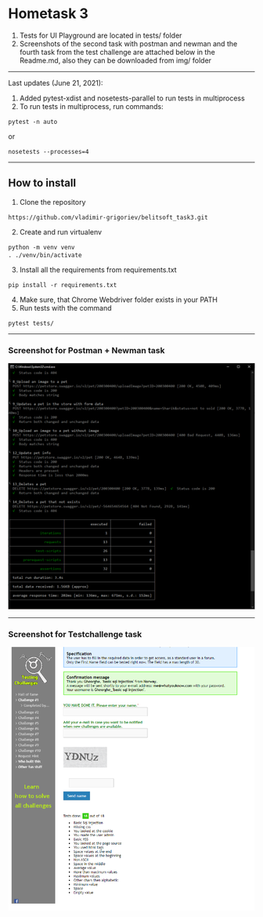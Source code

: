 # Hometask 3

1. Tests for UI Playground are located in tests/ folder
2. Screenshots of the second task with postman and newman and the fourth task from the test challenge are attached below in the Readme.md, also they can be downloaded from img/ folder
___
Last updates (June 21, 2021):
1. Added pytest-xdist and nosetests-parallel to run tests in multiprocess
2. To run tests in multiprocess, run commands:
```
pytest -n auto
```
or
```
nosetests --processes=4
```
___
## How to install


1. Clone the repository

```
https://github.com/vladimir-grigoriev/belitsoft_task3.git
```
2. Create and run virtualenv
```
python -m venv venv
. ./venv/bin/activate
```
3. Install all the requirements from requirements.txt
```
pip install -r requirements.txt
```
4. Make sure, that Chrome Webdriver folder exists in your PATH
5. Run tests with the command
```
pytest tests/
```
___

### Screenshot for Postman + Newman task
![Test image1](imgs/Postman_with_newman.png)
___
### Screenshot for Testchallenge task
![Test image1](imgs/Testchallenges.png)
